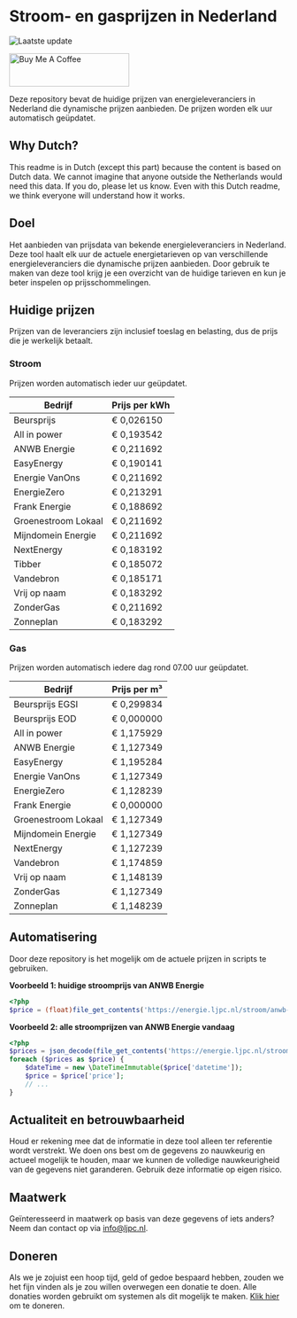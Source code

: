 # Stroom- en gasprijzen in Nederland

![Laatste update](https://img.shields.io/badge/laatste%20update-2024--05--04%2015%3A00%20CET-brightgreen)

<a href="https://www.buymeacoffee.com/Lars-" target="_blank"><img src="https://cdn.buymeacoffee.com/buttons/v2/default-orange.png" alt="Buy Me A Coffee" height="60" style="height: 60px !important;width: 217px !important;" ></a>

Deze repository bevat de huidige prijzen van energieleveranciers in Nederland die dynamische prijzen aanbieden. De prijzen worden elk uur automatisch geüpdatet.

## Why Dutch?

This readme is in Dutch (except this part) because the content is based on Dutch data. We cannot imagine that anyone outside the Netherlands would need this data. If you do, please let us know. Even with this Dutch readme, we think
everyone will understand how it works.

## Doel

Het aanbieden van prijsdata van bekende energieleveranciers in Nederland. Deze tool haalt elk uur de actuele energietarieven op van verschillende energieleveranciers die dynamische prijzen aanbieden. Door gebruik te maken van deze tool
krijg je een overzicht van de huidige tarieven en kun je beter inspelen op prijsschommelingen.

## Huidige prijzen

Prijzen van de leveranciers zijn inclusief toeslag en belasting, dus de prijs die je werkelijk betaalt.

### Stroom

Prijzen worden automatisch ieder uur geüpdatet.

 Bedrijf | Prijs per kWh 
---------|---------------
Beursprijs | € 0,026150
All in power | € 0,193542
ANWB Energie | € 0,211692
EasyEnergy | € 0,190141
Energie VanOns | € 0,211692
EnergieZero | € 0,213291
Frank Energie | € 0,188692
Groenestroom Lokaal | € 0,211692
Mijndomein Energie | € 0,211692
NextEnergy | € 0,183192
Tibber | € 0,185072
Vandebron | € 0,185171
Vrij op naam | € 0,183292
ZonderGas | € 0,211692
Zonneplan | € 0,183292


### Gas

Prijzen worden automatisch iedere dag rond 07.00 uur geüpdatet.

 Bedrijf | Prijs per m³ 
---------|--------------
Beursprijs EGSI | € 0,299834
Beursprijs EOD | € 0,000000
All in power | € 1,175929
ANWB Energie | € 1,127349
EasyEnergy | € 1,195284
Energie VanOns | € 1,127349
EnergieZero | € 1,128239
Frank Energie | € 0,000000
Groenestroom Lokaal | € 1,127349
Mijndomein Energie | € 1,127349
NextEnergy | € 1,127239
Vandebron | € 1,174859
Vrij op naam | € 1,148139
ZonderGas | € 1,127349
Zonneplan | € 1,148239


## Automatisering

Door deze repository is het mogelijk om de actuele prijzen in scripts te gebruiken.

**Voorbeeld 1: huidige stroomprijs van ANWB Energie**

```php
<?php
$price = (float)file_get_contents('https://energie.ljpc.nl/stroom/anwb-energie-nu.txt');

```

**Voorbeeld 2: alle stroomprijzen van ANWB Energie vandaag**

```php
<?php
$prices = json_decode(file_get_contents('https://energie.ljpc.nl/stroom/all-in-power-vandaag.json'),true);
foreach ($prices as $price) {
    $dateTime = new \DateTimeImmutable($price['datetime']);
    $price = $price['price'];
    // ...
}
```

## Actualiteit en betrouwbaarheid

Houd er rekening mee dat de informatie in deze tool alleen ter referentie wordt verstrekt. We doen ons best om de gegevens zo nauwkeurig en actueel mogelijk te houden, maar we kunnen de volledige nauwkeurigheid van de gegevens niet
garanderen. Gebruik deze informatie op eigen risico.

## Maatwerk

Geïnteresseerd in maatwerk op basis van deze gegevens of iets anders? Neem dan contact op
via [info@ljpc.nl](mailto:info@ljpc.nl?subject=Energie%20prijzen).

## Doneren

Als we je zojuist een hoop tijd, geld of gedoe bespaard hebben, zouden we het fijn vinden als je zou willen overwegen een
donatie te doen. Alle donaties worden gebruikt om systemen als dit mogelijk te
maken. [Klik hier](https://www.buymeacoffee.com/Lars-) om te doneren.

